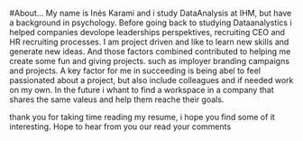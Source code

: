 #About...
My name is Inés Karami and i study DataAnalysis at IHM, but have a background in psychology. 
Before going back to studying Dataanalystics i helped companies devolope leaderships perspektives, recruiting  CEO and HR recruiting processes. 
I am project driven and like to learn new skills and generate new ideas. And those factors combined contributed to helping me create some fun and giving projects.
such as imployer branding campaigns and projects. A key factor for me in succeeding is being abel to feel passionated about a project, but also include colleagues and if needed work on my own.
In the future i whant to find a workspace in a company that shares the same valeus and help them reache their goals. 

thank you for taking time reading  my resume, i hope you find some of it interesting. Hope to hear from you our read your comments
